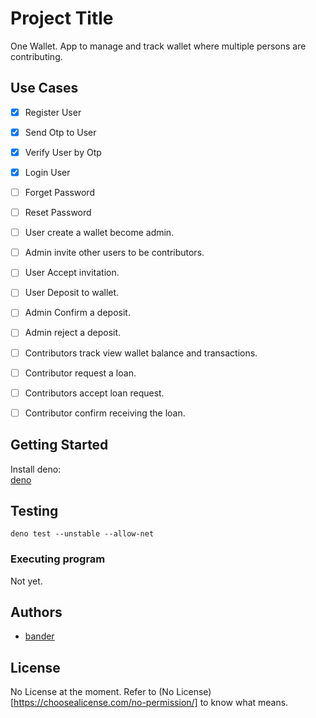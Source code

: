 # Project Title

One Wallet. App to manage and track wallet where multiple persons are contributing.

## Use Cases  
- [x] Register User
- [x] Send Otp to User
- [x] Verify User by Otp
- [x] Login User
- [ ] Forget Password
- [ ] Reset Password
- [ ] User create a wallet become admin.
- [ ] Admin invite other users to be contributors.
- [ ] User Accept invitation.
- [ ] User Deposit to wallet.
- [ ] Admin Confirm a deposit.
- [ ] Admin reject a deposit.
- [ ] Contributors track view wallet balance and transactions.
- [ ] Contributor request a loan.
- [ ] Contributors accept loan request.
- [ ] Contributor confirm receiving the loan.


## Getting Started

Install deno:  
[deno](https://deno.land/)

## Testing

```deno test --unstable --allow-net```


### Executing program

Not yet.

## Authors

*  [bander](bannadr1@hotmail.com)

## License

No License at the moment. Refer to (No License)[https://choosealicense.com/no-permission/] to know what means.
